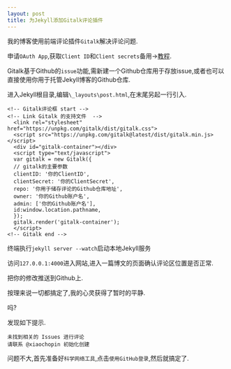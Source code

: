 ```yaml
---
layout: post
title: 为Jekyll添加Gitalk评论插件
---
```


我的博客使用前端评论插件`Gitalk`解决评论问题.

申请`OAuth App`,获取`Client ID`和`Client secrets`备用→[教程](/2022/09/14/oauthapp.html).

Gitalk基于Github的`issue`功能,需新建一个Github仓库用于存放issue,或者也可以直接使用你用于托管Jekyll博客的Github仓库.

进入Jekyll根目录,编辑`\_layouts\post.html`,在末尾另起一行引入.

```
<!-- Gitalk评论框 start -->
<!-- Link Gitalk 的支持文件  -->
  <link rel="stylesheet" href="https://unpkg.com/gitalk/dist/gitalk.css">
  <script src="https://unpkg.com/gitalk@latest/dist/gitalk.min.js></script> 
  <div id="gitalk-container"></div>
  <script type="text/javascript">
  var gitalk = new Gitalk({
  // gitalk的主要参数
  clientID: '你的ClientID',
  clientSecret: '你的ClientSecret',
  repo: '你用于储存评论的Github仓库地址',
  owner: '你的Github账户名',
  admin: ['你的Github账户名'],
  id:window.location.pathname,
  });
  gitalk.render('gitalk-container');
  </script> 
<!-- Gitalk end -->
```

终端执行`jekyll server --watch`启动本地Jekyll服务

访问`127.0.0.1:4000`进入网站,进入一篇博文的页面确认评论区位置是否正常.

把你的修改推送到Github上.

按理来说一切都搞定了,我的心灵获得了暂时的平静.

吗?

发现如下提示.

```
未找到相关的 Issues 进行评论
请联系 @xiaochopin 初始化创建
```

问题不大,首先准备好`科学网络工具`,点击`使用GitHub登录`,然后就搞定了.